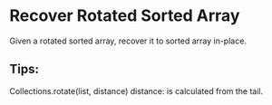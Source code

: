 # Recover Rotated Sorted Array

Given a rotated sorted array, recover it to sorted array in-place.


## Tips:

Collections.rotate(list, distance)  distance: is calculated from the tail.